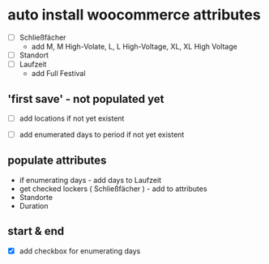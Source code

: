 # auto install woocommerce attributes
- [ ] Schließfächer
    - add M, M High-Volate, L, L High-Voltage, XL, XL High Voltage
- [ ] Standort
- [ ] Laufzeit
    - add Full Festival

## 'first save' - not populated yet
- [ ] add locations if not yet existent
- [ ] add enumerated days to period if not yet existent


## populate attributes
- if enumerating days - add days to Laufzeit
- get checked lockers ( Schließfächer ) - add to attributes
- Standorte 
- Duration


## start & end 
- [x] add checkbox for enumerating days